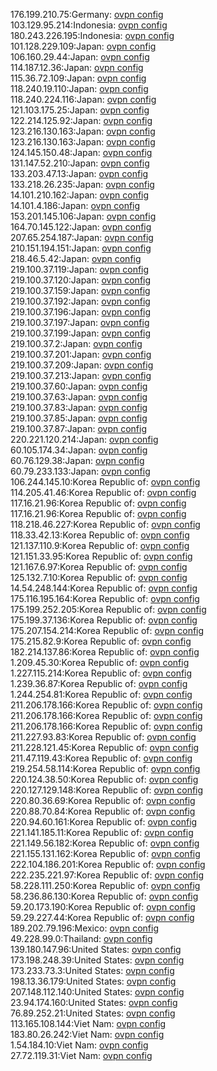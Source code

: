 176.199.210.75:Germany: [ovpn config](vpn/176_199_210_75.ovpn)  
103.129.95.214:Indonesia: [ovpn config](vpn/103_129_95_214.ovpn)  
180.243.226.195:Indonesia: [ovpn config](vpn/180_243_226_195.ovpn)  
101.128.229.109:Japan: [ovpn config](vpn/101_128_229_109.ovpn)  
106.160.29.44:Japan: [ovpn config](vpn/106_160_29_44.ovpn)  
114.187.12.36:Japan: [ovpn config](vpn/114_187_12_36.ovpn)  
115.36.72.109:Japan: [ovpn config](vpn/115_36_72_109.ovpn)  
118.240.19.110:Japan: [ovpn config](vpn/118_240_19_110.ovpn)  
118.240.224.116:Japan: [ovpn config](vpn/118_240_224_116.ovpn)  
121.103.175.25:Japan: [ovpn config](vpn/121_103_175_25.ovpn)  
122.214.125.92:Japan: [ovpn config](vpn/122_214_125_92.ovpn)  
123.216.130.163:Japan: [ovpn config](vpn/123_216_130_163.ovpn)  
123.216.130.163:Japan: [ovpn config](vpn/123_216_130_163.ovpn)  
124.145.150.48:Japan: [ovpn config](vpn/124_145_150_48.ovpn)  
131.147.52.210:Japan: [ovpn config](vpn/131_147_52_210.ovpn)  
133.203.47.13:Japan: [ovpn config](vpn/133_203_47_13.ovpn)  
133.218.26.235:Japan: [ovpn config](vpn/133_218_26_235.ovpn)  
14.101.210.162:Japan: [ovpn config](vpn/14_101_210_162.ovpn)  
14.101.4.186:Japan: [ovpn config](vpn/14_101_4_186.ovpn)  
153.201.145.106:Japan: [ovpn config](vpn/153_201_145_106.ovpn)  
164.70.145.122:Japan: [ovpn config](vpn/164_70_145_122.ovpn)  
207.65.254.187:Japan: [ovpn config](vpn/207_65_254_187.ovpn)  
210.151.194.151:Japan: [ovpn config](vpn/210_151_194_151.ovpn)  
218.46.5.42:Japan: [ovpn config](vpn/218_46_5_42.ovpn)  
219.100.37.119:Japan: [ovpn config](vpn/219_100_37_119.ovpn)  
219.100.37.120:Japan: [ovpn config](vpn/219_100_37_120.ovpn)  
219.100.37.159:Japan: [ovpn config](vpn/219_100_37_159.ovpn)  
219.100.37.192:Japan: [ovpn config](vpn/219_100_37_192.ovpn)  
219.100.37.196:Japan: [ovpn config](vpn/219_100_37_196.ovpn)  
219.100.37.197:Japan: [ovpn config](vpn/219_100_37_197.ovpn)  
219.100.37.199:Japan: [ovpn config](vpn/219_100_37_199.ovpn)  
219.100.37.2:Japan: [ovpn config](vpn/219_100_37_2.ovpn)  
219.100.37.201:Japan: [ovpn config](vpn/219_100_37_201.ovpn)  
219.100.37.209:Japan: [ovpn config](vpn/219_100_37_209.ovpn)  
219.100.37.213:Japan: [ovpn config](vpn/219_100_37_213.ovpn)  
219.100.37.60:Japan: [ovpn config](vpn/219_100_37_60.ovpn)  
219.100.37.63:Japan: [ovpn config](vpn/219_100_37_63.ovpn)  
219.100.37.83:Japan: [ovpn config](vpn/219_100_37_83.ovpn)  
219.100.37.85:Japan: [ovpn config](vpn/219_100_37_85.ovpn)  
219.100.37.87:Japan: [ovpn config](vpn/219_100_37_87.ovpn)  
220.221.120.214:Japan: [ovpn config](vpn/220_221_120_214.ovpn)  
60.105.174.34:Japan: [ovpn config](vpn/60_105_174_34.ovpn)  
60.76.129.38:Japan: [ovpn config](vpn/60_76_129_38.ovpn)  
60.79.233.133:Japan: [ovpn config](vpn/60_79_233_133.ovpn)  
106.244.145.10:Korea Republic of: [ovpn config](vpn/106_244_145_10.ovpn)  
114.205.41.46:Korea Republic of: [ovpn config](vpn/114_205_41_46.ovpn)  
117.16.21.96:Korea Republic of: [ovpn config](vpn/117_16_21_96.ovpn)  
117.16.21.96:Korea Republic of: [ovpn config](vpn/117_16_21_96.ovpn)  
118.218.46.227:Korea Republic of: [ovpn config](vpn/118_218_46_227.ovpn)  
118.33.42.13:Korea Republic of: [ovpn config](vpn/118_33_42_13.ovpn)  
121.137.110.9:Korea Republic of: [ovpn config](vpn/121_137_110_9.ovpn)  
121.151.33.95:Korea Republic of: [ovpn config](vpn/121_151_33_95.ovpn)  
121.167.6.97:Korea Republic of: [ovpn config](vpn/121_167_6_97.ovpn)  
125.132.7.10:Korea Republic of: [ovpn config](vpn/125_132_7_10.ovpn)  
14.54.248.144:Korea Republic of: [ovpn config](vpn/14_54_248_144.ovpn)  
175.116.195.164:Korea Republic of: [ovpn config](vpn/175_116_195_164.ovpn)  
175.199.252.205:Korea Republic of: [ovpn config](vpn/175_199_252_205.ovpn)  
175.199.37.136:Korea Republic of: [ovpn config](vpn/175_199_37_136.ovpn)  
175.207.154.214:Korea Republic of: [ovpn config](vpn/175_207_154_214.ovpn)  
175.215.82.9:Korea Republic of: [ovpn config](vpn/175_215_82_9.ovpn)  
182.214.137.86:Korea Republic of: [ovpn config](vpn/182_214_137_86.ovpn)  
1.209.45.30:Korea Republic of: [ovpn config](vpn/1_209_45_30.ovpn)  
1.227.115.214:Korea Republic of: [ovpn config](vpn/1_227_115_214.ovpn)  
1.239.36.87:Korea Republic of: [ovpn config](vpn/1_239_36_87.ovpn)  
1.244.254.81:Korea Republic of: [ovpn config](vpn/1_244_254_81.ovpn)  
211.206.178.166:Korea Republic of: [ovpn config](vpn/211_206_178_166.ovpn)  
211.206.178.166:Korea Republic of: [ovpn config](vpn/211_206_178_166.ovpn)  
211.206.178.166:Korea Republic of: [ovpn config](vpn/211_206_178_166.ovpn)  
211.227.93.83:Korea Republic of: [ovpn config](vpn/211_227_93_83.ovpn)  
211.228.121.45:Korea Republic of: [ovpn config](vpn/211_228_121_45.ovpn)  
211.47.119.43:Korea Republic of: [ovpn config](vpn/211_47_119_43.ovpn)  
219.254.58.114:Korea Republic of: [ovpn config](vpn/219_254_58_114.ovpn)  
220.124.38.50:Korea Republic of: [ovpn config](vpn/220_124_38_50.ovpn)  
220.127.129.148:Korea Republic of: [ovpn config](vpn/220_127_129_148.ovpn)  
220.80.36.69:Korea Republic of: [ovpn config](vpn/220_80_36_69.ovpn)  
220.88.70.84:Korea Republic of: [ovpn config](vpn/220_88_70_84.ovpn)  
220.94.60.161:Korea Republic of: [ovpn config](vpn/220_94_60_161.ovpn)  
221.141.185.11:Korea Republic of: [ovpn config](vpn/221_141_185_11.ovpn)  
221.149.56.182:Korea Republic of: [ovpn config](vpn/221_149_56_182.ovpn)  
221.155.131.162:Korea Republic of: [ovpn config](vpn/221_155_131_162.ovpn)  
222.104.186.201:Korea Republic of: [ovpn config](vpn/222_104_186_201.ovpn)  
222.235.221.97:Korea Republic of: [ovpn config](vpn/222_235_221_97.ovpn)  
58.228.111.250:Korea Republic of: [ovpn config](vpn/58_228_111_250.ovpn)  
58.236.86.130:Korea Republic of: [ovpn config](vpn/58_236_86_130.ovpn)  
59.20.173.190:Korea Republic of: [ovpn config](vpn/59_20_173_190.ovpn)  
59.29.227.44:Korea Republic of: [ovpn config](vpn/59_29_227_44.ovpn)  
189.202.79.196:Mexico: [ovpn config](vpn/189_202_79_196.ovpn)  
49.228.99.0:Thailand: [ovpn config](vpn/49_228_99_0.ovpn)  
139.180.147.96:United States: [ovpn config](vpn/139_180_147_96.ovpn)  
173.198.248.39:United States: [ovpn config](vpn/173_198_248_39.ovpn)  
173.233.73.3:United States: [ovpn config](vpn/173_233_73_3.ovpn)  
198.13.36.179:United States: [ovpn config](vpn/198_13_36_179.ovpn)  
207.148.112.140:United States: [ovpn config](vpn/207_148_112_140.ovpn)  
23.94.174.160:United States: [ovpn config](vpn/23_94_174_160.ovpn)  
76.89.252.21:United States: [ovpn config](vpn/76_89_252_21.ovpn)  
113.165.108.144:Viet Nam: [ovpn config](vpn/113_165_108_144.ovpn)  
183.80.26.242:Viet Nam: [ovpn config](vpn/183_80_26_242.ovpn)  
1.54.184.10:Viet Nam: [ovpn config](vpn/1_54_184_10.ovpn)  
27.72.119.31:Viet Nam: [ovpn config](vpn/27_72_119_31.ovpn)  
